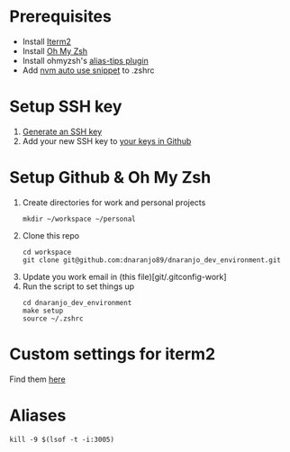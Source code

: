 # Prerequisites

- Install [Iterm2](https://iterm2.com/downloads.html)
- Install [Oh My Zsh](https://ohmyz.sh/#install)
- Install ohmyzsh's [alias-tips plugin](https://github.com/djui/alias-tips)
- Add [nvm auto use snippet](https://github.com/nvm-sh/nvm?tab=readme-ov-file#zsh) to .zshrc

# Setup SSH key
1. [Generate an SSH key](https://docs.github.com/en/authentication/connecting-to-github-with-ssh/generating-a-new-ssh-key-and-adding-it-to-the-ssh-agent#generating-a-new-ssh-key)
1. Add your new SSH key to [your keys in Github](https://github.com/settings/keys)


# Setup Github & Oh My Zsh
1. Create directories for work and personal projects
    ```
    mkdir ~/workspace ~/personal
    ```
1. Clone this repo
    ```
    cd workspace
    git clone git@github.com:dnaranjo89/dnaranjo_dev_environment.git
    ```
1. Update you work email in (this file)[git/.gitconfig-work]
1. Run the script to set things up
    ```
    cd dnaranjo_dev_environment
    make setup
    source ~/.zshrc
    ```

# Custom settings for iterm2
Find them [here](./iterm2.md)

# Aliases
```
kill -9 $(lsof -t -i:3005)
```
